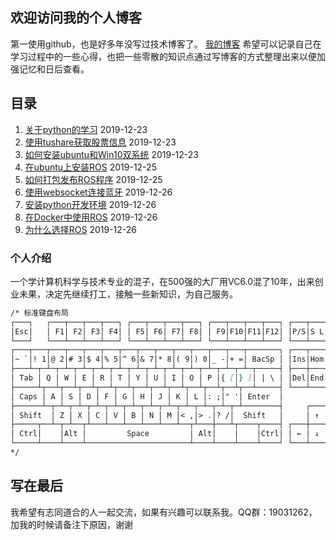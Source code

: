 ## 欢迎访问我的个人博客

第一使用github，也是好多年没写过技术博客了。 [我的博客](https://github.com/layabout4233629/layabout/edit/master/index.md) 希望可以记录自己在学习过程中的一些心得，也把一些零散的知识点通过写博客的方式整理出来以便加强记忆和日后查看。

## 目录

1. [关于python的学习](https://github.com/layabout4233629/blog/issues/1) 2019-12-23
1. [使用tushare获取股票信息](https://github.com/layabout4233629/layabout/issues/2)  2019-12-23
1. [如何安装ubuntu和Win10双系统](https://github.com/layabout4233629/layabout/issues/3)  2019-12-23
1. [在ubuntu上安装ROS](https://github.com/layabout4233629/layabout/issues/4) 2019-12-25
1. [如何打包发布ROS程序](https://github.com/layabout4233629/layabout/issues/5) 2019-12-25
1. [使用websocket连接蓝牙](https://github.com/layabout4233629/layabout/issues/6) 2019-12-26
1. [安装python开发环境](https://github.com/layabout4233629/layabout/issues/7) 2019-12-26
1. [在Docker中使用ROS](https://github.com/layabout4233629/layabout/issues/8) 2019-12-26
1. [为什么选择ROS](https://github.com/layabout4233629/layabout/issues/9) 2019-12-26

### 个人介绍
一个学计算机科学与技术专业的混子，在500强的大厂用VC6.0混了10年，出来创业未果，决定先继续打工，接触一些新知识，为自己服务。

```markdown
/* 标准键盘布局
┌───┐   ┌───┬───┬───┬───┐ ┌───┬───┬───┬───┐ ┌───┬───┬───┬───┐ ┌───┬───┬───┐
│Esc│   │ F1│ F2│ F3│ F4│ │ F5│ F6│ F7│ F8│ │ F9│F10│F11│F12│ │P/S│S L│P/B│  ┌┐    ┌┐    ┌┐
└───┘   └───┴───┴───┴───┘ └───┴───┴───┴───┘ └───┴───┴───┴───┘ └───┴───┴───┘  └┘    └┘    └┘
┌───┬───┬───┬───┬───┬───┬───┬───┬───┬───┬───┬───┬───┬───────┐ ┌───┬───┬───┐ ┌───┬───┬───┬───┐
│~ `│! 1│@ 2│# 3│$ 4│% 5│^ 6│& 7│* 8│( 9│) 0│_ -│+ =│ BacSp │ │Ins│Hom│PUp│ │N L│ / │ * │ - │
├───┴─┬─┴─┬─┴─┬─┴─┬─┴─┬─┴─┬─┴─┬─┴─┬─┴─┬─┴─┬─┴─┬─┴─┬─┴─┬─────┤ ├───┼───┼───┤ ├───┼───┼───┼───┤
│ Tab │ Q │ W │ E │ R │ T │ Y │ U │ I │ O │ P │{ [│} ]│ | \ │ │Del│End│PDn│ │ 7 │ 8 │ 9 │   │
├─────┴┬──┴┬──┴┬──┴┬──┴┬──┴┬──┴┬──┴┬──┴┬──┴┬──┴┬──┴┬──┴─────┤ └───┴───┴───┘ ├───┼───┼───┤ + │
│ Caps │ A │ S │ D │ F │ G │ H │ J │ K │ L │: ;│" '│ Enter  │               │ 4 │ 5 │ 6 │   │
├──────┴─┬─┴─┬─┴─┬─┴─┬─┴─┬─┴─┬─┴─┬─┴─┬─┴─┬─┴─┬─┴─┬─┴────────┤     ┌───┐     ├───┼───┼───┼───┤
│ Shift  │ Z │ X │ C │ V │ B │ N │ M │< ,│> .│? /│  Shift   │     │ ↑ │     │ 1 │ 2 │ 3 │   │
├─────┬──┴─┬─┴──┬┴───┴───┴───┴───┴───┴──┬┴───┼───┴┬────┬────┤ ┌───┼───┼───┐ ├───┴───┼───┤ E││
│ Ctrl│    │Alt │         Space         │ Alt│    │    │Ctrl│ │ ← │ ↓ │ → │ │   0   │ . │←─┘│
└─────┴────┴────┴───────────────────────┴────┴────┴────┴────┘ └───┴───┴───┘ └───────┴───┴───┘
*/
```

## 写在最后

我希望有志同道合的人一起交流，如果有兴趣可以联系我。QQ群：19031262，加我的时候请备注下原因，谢谢
